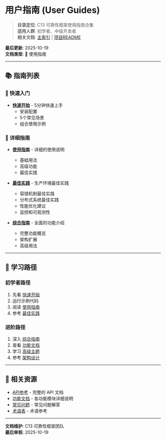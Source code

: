 # 用户指南 (User Guides)

> **目录定位**: C13 可靠性框架使用指南合集  
> **适用人群**: 初学者、中级开发者  
> **相关文档**: [主索引](../00_MASTER_INDEX.md) | [项目README](../../README.md)

**最后更新**: 2025-10-19  
**文档类型**: 📖 使用指南

---

## 📚 指南列表

### 🚀 快速入门

- **[快速开始](../../QUICK_START.md)** - 5分钟快速上手
  - 安装配置
  - 5个常见场景
  - 组合使用示例

### 📖 详细指南

- **[使用指南](usage-guide.md)** - 详细的使用说明
  - 基础用法
  - 高级功能
  - 最佳实践
  
- **[最佳实践](best-practices.md)** - 生产环境最佳实践
  - 容错机制最佳实践
  - 分布式系统最佳实践
  - 性能优化建议
  - 监控和可观测性
  
- **[综合指南](comprehensive-guide.md)** - 全面的功能介绍
  - 完整功能概览
  - 架构扩展
  - 高级用法

---

## 🎯 学习路径

### 初学者路径
1. 先看 [快速开始](../../QUICK_START.md)
2. 运行示例代码
3. 阅读 [使用指南](usage-guide.md)
4. 参考 [最佳实践](best-practices.md)

### 进阶路径
1. 深入 [综合指南](comprehensive-guide.md)
2. 查看 [功能文档](../features/)
3. 学习 [高级主题](../advanced/)
4. 参考 [架构设计](../architecture/)

---

## 🔗 相关资源

- [API参考](../api/) - 完整的 API 文档
- [功能文档](../features/) - 各功能模块详细说明
- [常见问题](../reference/FAQ.md) - 常见问题解答
- [术语表](../reference/Glossary.md) - 术语参考

---

**文档维护**: C13 可靠性框架团队  
**最后审核**: 2025-10-19

